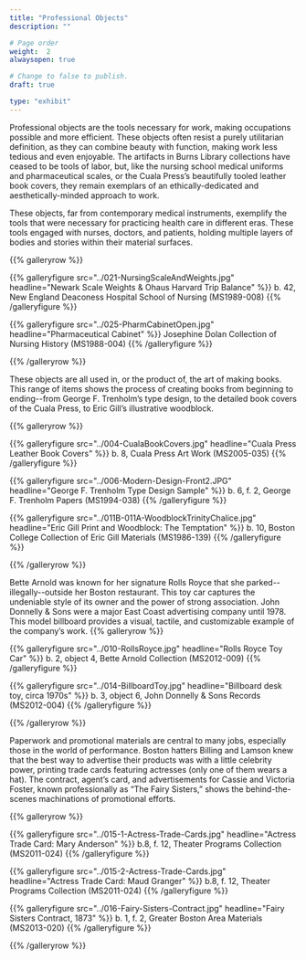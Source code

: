 ```yaml
---
title: "Professional Objects"
description: ""

# Page order
weight:  2
alwaysopen: true

# Change to false to publish.
draft: true

type: "exhibit"
---
```

Professional objects are the tools necessary for work, making occupations possible and more efficient. These objects often resist a purely utilitarian definition, as they can combine beauty with function, making work less tedious and even enjoyable. The artifacts in Burns Library collections have ceased to be tools of labor, but, like the nursing school medical uniforms and pharmaceutical scales, or the Cuala Press’s beautifully tooled leather book covers, they remain exemplars of an ethically-dedicated and aesthetically-minded approach to work.

These objects, far from contemporary medical instruments, exemplify the tools that were necessary for practicing health care in different eras. These tools engaged with nurses, doctors, and patients, holding multiple layers of bodies and stories within their material surfaces.

{{% galleryrow %}}

{{% galleryfigure src="../021-NursingScaleAndWeights.jpg" headline="Newark Scale Weights & Ohaus Harvard Trip Balance" %}}
b. 42, New England Deaconess Hospital School of Nursing (MS1989-008)
{{% /galleryfigure %}}

{{% galleryfigure src="../025-PharmCabinetOpen.jpg" headline="Pharmaceutical Cabinet" %}}
Josephine Dolan Collection of Nursing History (MS1988-004)
{{% /galleryfigure %}}

{{% /galleryrow %}}

 These objects are all used in, or the product of, the art of making books. This range of items shows the process of creating books from beginning to ending--from George F. Trenholm’s type design, to the detailed book covers of the Cuala Press, to Eric Gill’s illustrative woodblock.

{{% galleryrow %}}

{{% galleryfigure src="../004-CualaBookCovers.jpg" headline="Cuala Press Leather Book Covers" %}}
b. 8, Cuala Press Art Work (MS2005-035)
{{% /galleryfigure %}}

{{% galleryfigure src="../006-Modern-Design-Front2.JPG" headline="George F. Trenholm Type Design Sample" %}}
b. 6, f. 2, George F. Trenholm Papers (MS1994-038)
{{% /galleryfigure %}}

{{% galleryfigure src="../011B-011A-WoodblockTrinityChalice.jpg" headline="Eric Gill Print and Woodblock: The Temptation" %}}
b. 10, Boston College Collection of Eric Gill Materials (MS1986-139)
{{% /galleryfigure %}}

{{% /galleryrow %}}

Bette Arnold was known for her signature Rolls Royce that she parked--illegally--outside her Boston restaurant. This toy car captures the undeniable style of its owner and the power of strong association. John Donnelly & Sons were a major East Coast advertising company until 1978. This model billboard provides a visual, tactile, and customizable example of the company’s work.
{{% galleryrow %}}

{{% galleryfigure src="../010-RollsRoyce.jpg" headline="Rolls Royce Toy Car" %}}
b. 2, object 4, Bette Arnold Collection (MS2012-009)
{{% /galleryfigure %}}

{{% galleryfigure src="../014-BillboardToy.jpg" headline="Billboard desk toy, circa 1970s" %}}
b. 3, object 6, John Donnelly & Sons Records (MS2012-004)
{{% /galleryfigure %}}

{{% /galleryrow %}}

Paperwork and promotional materials are central to many jobs, especially those in the world of performance. Boston hatters Billing and Lamson knew that the best way to advertise their products was with a little celebrity power, printing trade cards featuring actresses (only one of them wears a hat). The contract, agent’s card, and advertisements for Cassie and Victoria Foster, known professionally as “The Fairy Sisters,” shows the behind-the-scenes machinations of promotional efforts. 

{{% galleryrow %}}

{{% galleryfigure src="../015-1-Actress-Trade-Cards.jpg" headline="Actress Trade Card: Mary Anderson" %}}
b.8, f. 12, Theater Programs Collection (MS2011-024)
{{% /galleryfigure %}}

{{% galleryfigure src="../015-2-Actress-Trade-Cards.jpg" headline="Actress Trade Card: Maud Granger" %}}
b.8, f. 12, Theater Programs Collection (MS2011-024)
{{% /galleryfigure %}}

{{% galleryfigure src="../016-Fairy-Sisters-Contract.jpg" headline="Fairy Sisters Contract, 1873" %}}
b. 1, f. 2, Greater Boston Area Materials (MS2013-020)
{{% /galleryfigure %}}

{{% /galleryrow %}}